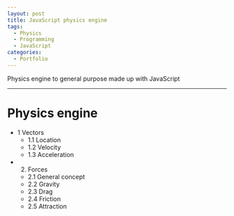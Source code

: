 ```yaml
---
layout: post
title: JavaScript physics engine
tags:
  - Physics
  - Programming
  - JavaScript
categories:
  - Portfolio
---
```


Physics engine to general purpose made up with JavaScript

---

# Physics engine
  - 1 Vectors
    - 1.1 Location
    - 1.2 Velocity
    - 1.3 Acceleration
  - 2. Forces
    - 2.1 General concept
    - 2.2 Gravity
    - 2.3 Drag
    - 2.4 Friction
    - 2.5 Attraction  



